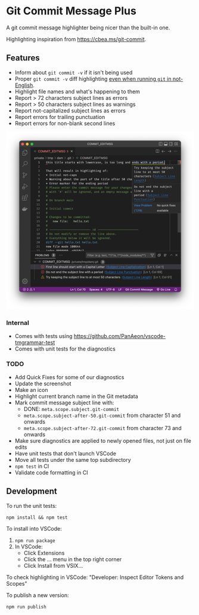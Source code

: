 # Git Commit Message Plus

A git commit message highlighter being nicer than the built-in one.

Highlighting inspiration from <https://cbea.ms/git-commit>.

## Features

- Inform about `git commit -v` if it isn't being used
- Proper `git commit -v` diff highlighting [even when running `git` in
  not-English](https://github.com/textmate/git.tmbundle/issues/60).
- Highlight file names and what's happening to them
- Report > 72 characters subject lines as errors
- Report > 50 characters subject lines as warnings
- Report not-capitalized subject lines as errors
- Report errors for trailing punctuation
- Report errors for non-blank second lines

<!-- FIXME: Add an animated demo here! -->

![Highlighted Git commit message](images/screenshot.png)

### Internal

- Comes with tests using <https://github.com/PanAeon/vscode-tmgrammar-test>
- Comes with unit tests for the diagnostics

### TODO

- Add Quick Fixes for some of our diagnostics
- Update the screenshot
- Make an icon
- Highlight current branch name in the Git metadata
- Mark commit message subject line with:
  - DONE: `meta.scope.subject.git-commit`
  - `meta.scope.subject-after-50.git-commit` from character 51 and onwards
  - `meta.scope.subject-after-72.git-commit` from character 73 and onwards
- Make sure diagnostics are applied to newly opened files, not just on file
  edits
- Have unit tests that don't launch VSCode
- Move all tests under the same top subdirectory
- `npm test` in CI
- Validate code formatting in CI

## Development

To run the unit tests:

```
npm install && npm test
```

To install into VSCode:

1. `npm run package`
1. In VSCode:
   - Click Extensions
   - Click the ... menu in the top right corner
   - Click Install from VSIX...

To check highlighting in VSCode: "Developer: Inspect Editor Tokens and Scopes"

To publish a new version:

```
npm run publish
```
